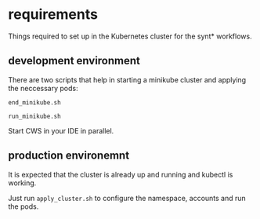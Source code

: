 # requirements

Things required to set up in the Kubernetes cluster for the synt* workflows.

## development environment

There are two scripts that help in starting a minikube cluster and applying the neccessary pods:

    end_minikube.sh

    run_minikube.sh

Start CWS in your IDE in parallel.


## production environemnt

It is expected that the cluster is already up and running and kubectl is working.

Just run `apply_cluster.sh` to configure the namespace, accounts and run the pods.


